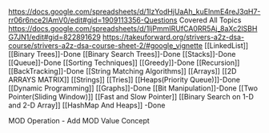 https://docs.google.com/spreadsheets/d/1IzYodHjUaAh_kuElnmE4reJ3qH7-rr06r6nce2IAmV0/edit#gid=1909113356-Questions Covered All Topics
https://docs.google.com/spreadsheets/d/1ljPmmIRUfCA0RR5Aj_8aXc2lSBHG7JN1/edit#gid=822891629
https://takeuforward.org/strivers-a2z-dsa-course/strivers-a2z-dsa-course-sheet-2/#google_vignette
[[LinkedList]]
[[Binary Trees]]-Done
[[Binary Search Trees]]-Done
[[Stacks]]-Done
[[Queue]]-Done
[[Sorting Techniques]]
[[Greedy]]-Done
[[Recursion]]
[[BackTracking]]-Done
[[String Matching Algorithms]]
[[Arrays]]
[[2D ARRAYS MATRIX]]
[[Strings]]
[[Tries]]
[[Heaps(Priority Queue)]]-Done
[[Dynamic Programming]]
[[Graphs]]-Done
[[Bit Manipulation]]-Done
[[Two Pointer(Sliding Window)]]
[[Fast and Slow Pointer]]
[[Binary Search on 1-D and 2-D Array]]
[[HashMap And Heaps]] -Done

MOD Operation - Add MOD Value Concept


